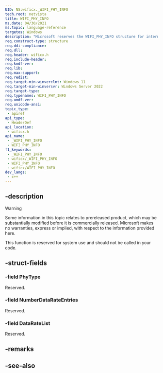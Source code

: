 ```yaml
---
UID: NS:wificx._WIFI_PHY_INFO
tech.root: netvista
title: WIFI_PHY_INFO
ms.date: 04/30/2021
ms.topic: language-reference
targetos: Windows
description: "Microsoft reserves the WIFI_PHY_INFO structure for internal use only. Don't use this structure in your code."
req.construct-type: structure
req.ddi-compliance: 
req.dll: 
req.header: wificx.h
req.include-header: 
req.kmdf-ver: 
req.lib: 
req.max-support: 
req.redist: 
req.target-min-winverclnt: Windows 11
req.target-min-winversvr: Windows Server 2022
req.target-type: 
req.typenames: WIFI_PHY_INFO
req.umdf-ver: 
req.unicode-ansi: 
topic_type:
 - apiref
api_type:
 - HeaderDef
api_location:
 - wificx.h
api_name:
 - _WIFI_PHY_INFO
 - WIFI_PHY_INFO
f1_keywords:
 - _WIFI_PHY_INFO
 - wificx/_WIFI_PHY_INFO
 - WIFI_PHY_INFO
 - wificx/WIFI_PHY_INFO
dev_langs:
 - c++
---
```


## -description

> [!WARNING]
> Some information in this topic relates to prereleased product, which may be substantially modified before it is commercially released. Microsoft makes no warranties, express or implied, with respect to the information provided here.

This function is reserved for system use and should not be called in your code.

## -struct-fields

### -field PhyType

Reserved.

### -field NumberDataRateEntries

Reserved.

### -field DataRateList

Reserved.

## -remarks

## -see-also


